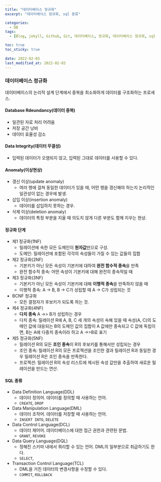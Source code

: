 ```yaml
---
title: "데이터베이스 정규화"
excerpt: "데이터베이스 정규화, sql 종류"

categories:
  - DB
tags:
  - [Blog, jekyll, Github, Git, 데이터베이스, 정규화, 데이터베이스 정규화, sql 종류, 데이터베이스 설계]

toc: true
toc_sticky: true
 
date: 2022-02-03
last_modified_at: 2022-02-03
---
```


### 데이터베이스 정규화
데이터베이스의 논리적 설계 단계에서 중복을 최소화하게 데이터를 구조화하는 프로세스.

#### Database Rdeundancy(데이터 중복)
* 일관된 자료 처리 어려움
* 저장 공간 낭비
* 데이터 효율성 감소

#### Data Integrity(데이터 무결성)
* 입력된 데이터가 오염되지 않고, 입력된 그대로 데이터를 사용할 수 있다.

#### Anomaly(이상현상)
* 갱신 이상(update anomaly)
  * 여러 행에 걸쳐 동일한 데이터가 있을 때, 어떤 행을 갱신해야 하는지 논리적인 일관성이 없는 경우에 발생.
* 삽입 이상(insertion anomaly)
  * 데이터를 삽입하지 못하는 경우.
* 삭제 이상(deletion anomaly)
  * 데이터의 특정 부분을 지울 때 의도치 않게 다른 부분도 함께 지우는 현상.

#### 정규화 단계
* 제1 정규화(1NF) 
  * 릴레이션에 속한 모든 도메인이 **원자값**만으로 구성.
  * 도메인: 릴레이션에 포함된 각각의 속성들이 가질 수 있는 값들의 집합
* 제2 정규화(2NF)
  * 기본키가 아닌 모든 속성이 기본키에 대하여 **완전 함수적 종속**을 만족
  * 완전 함수적 종속: 어떤 속성이 기본키에 대해 완전히 종속적일 때
* 제3 정규화(3NF)
  * 기본키가 아닌 모든 속성이 기본키에 대해 **이행적 종속**을 만족하지 않을 때
  * 이행적 종속: A -> B, B -> C가 성립할 때 A -> C가 성립되는 것
* BCNF 정규화
  * 모든 결정자가 후보키가 되도록 하는 것.
* 제4 정규화(4NF)
  * **다치 종속** A ->> B가 성립하는 경우
  * 다치 종속: 릴레이션 R에 A, B, C 세 개의 속성이 속해 있을 때 속성(A, C)의 도메인 값에 대응되는 B의 도메인 값의 집합이 A 값에만 종속되고 C 값에 독립이면, B는 A에 다중치 종속이라 하고 A ->>B로 표기
* 제5 정규화(5NF)
  * 릴레이션 R의 모든 **조인 종속**이 R의 후보키를 통해서만 성립되는 경우
  * 조인 종속: 릴레이션 R의 모든 프로젝션을 조인한 결과 릴레이션 R과 동일한 경우 릴레이션 R은 조인 종속을 만족한다.
  * 프로젝션: 릴레이션 R의 속성 리스트에 제시된 속성 값만을 추출하여 새로운 릴레이션을 만드는 연산.

#### SQL 종류
* Data Definition Language(DDL)
  * 데이터 정의어. 데이터를 정의할 때 사용하는 언어.
  * `CREATE`, `DROP`
* Data Manipulation Language(DML)
  * 데이터 조작어. 데이터를 저장할 때 사용하는 언어.
  * `INSERT INTO`, `DELETE`
* Data Control Language(DCL)
  * 데이터 제어어. 데이터베이스에 대한 접근 권한과 관련된 문법.
  * `GRANT`, `REVOKE`
* Data Query Language(DQL)
  * 정해진 스키마 내에서 쿼리할 수 있는 언어. DML의 일부분으로 취급하기도 한다.
  * `SELECT`, 
* Transaction Control Language(TCL)
  * DML을 거친 데이터의 변경사항을 수정할 수 있다.
  * `COMMIT`, `ROLLBACK`